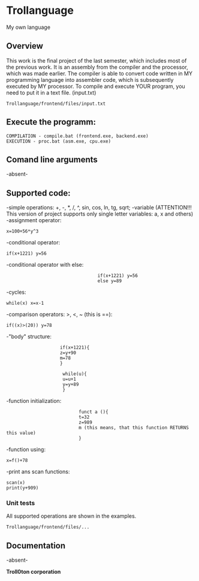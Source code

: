 # Trollanguage
My own language

## Overview
This work is the final project of the last semester, which includes most of the previous work.
It is an assembly from the compiler and the processor, which was made earlier.
The compiler is able to convert code written in MY programming language into assembler code, which is subsequently executed by MY processor.
To compile and execute YOUR program, you need to put it in a text file. (input.txt)
~~~
Trollanguage/frontend/files/input.txt
~~~

## Execute the programm:
~~~
COMPILATION - compile.bat (frontend.exe, backend.exe)
EXECUTION - proc.bat (asm.exe, cpu.exe)
~~~

## Comand line arguments

-absent-

## Supported code:
-simple operations: +, -, *, /, ^, sin, cos, ln, tg, sqrt;
-variable (ATTENTION!!! This version of project supports only single letter variables: a, x and others)
-assignment operator: 
~~~
x=100+56*y^3
~~~
-conditional operator: 
~~~
if(x+1221) y=56
~~~
-conditional operator with else: 
~~~
                                  if(x+1221) y=56
                                  else y=89
~~~                                  
-cycles: 
~~~
while(x) x=x-1
~~~
-comparison operators: >, <, ~ (this is ==):
~~~
if((x)>(20)) y=78
~~~
-"body" structure:   
 ~~~
                     if(x+1221){
                     z=y+90
                     m=78
                     }
~~~
~~~
                     while(u){
                     u=u+1
                     y=y+89
                     } 
~~~
-function initialization: 
~~~
                           funct a (){
                           t=32
                           z=989
                           m (this means, that this function RETURNS this value)
                           }
~~~

-function using: 
~~~
x=f()+78
~~~

-print ans scan functions:
~~~
scan(x)
print(y+909)
~~~


### Unit tests
All supported operations are shown in the examples.
~~~
Trollanguage/frontend/files/...
~~~

## Documentation

-absent-

**Troll0ton corporation** 
